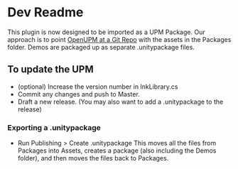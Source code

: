 # Dev Readme

This plugin is now designed to be imported as a UPM Package.
Our approach is to point [OpenUPM at a Git Repo](https://openupm.com/packages/com.inklestudios.ink-unity-integration/) with the assets in the Packages folder.
Demos are packaged up as separate .unitypackage files.

## To update the UPM
- (optional) Increase the version number in InkLibrary.cs
- Commit any changes and push to Master.
- Draft a new release. (You may also want to add a .unitypackage to the release)

### Exporting a .unitypackage
- Run Publishing > Create .unitypackage
This moves all the files from Packages into Assets, creates a package (also including the Demos folder), and then moves the files back to Packages.